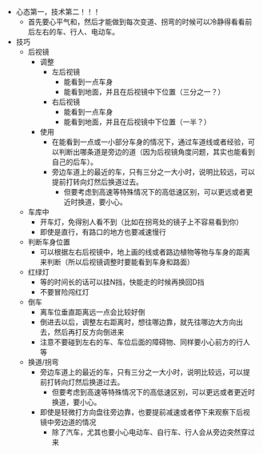 * 心态第一，技术第二！！！
    * 首先要心平气和，然后才能做到每次变道、拐弯的时候可以冷静得看看前后左右的车、行人、电动车。
* 技巧
    * 后视镜
        * 调整
            * 左后视镜
                * 能看到一点车身
                * 能看到地面，并且在后视镜中下位置（三分之一？）
            * 右后视镜
                * 能看到一点车身
                * 能看到地面，并且在后视镜中下位置（一半？）
        * 使用
            * 在能看到一点或一小部分车身的情况下，通过车道线或者经验，可以判断出哪条道是旁边的道（因为后视镜角度问题，其实也能看到自己的后车）。
            * 旁边车道上的最近的车，只有三分之一大小时，说明比较远，可以提前打转向灯然后换道过去。
                * 但要考虑到高速等特殊情况下的高低速区别，可以更远或者更近时换道，要小心。
    * 车库中
        * 开车灯，免得别人看不到（比如在拐弯处的镜子上不容易看到你）
        * 即使是直行，有路口的地方也要减速慢行
    * 判断车身位置
        * 可以根据左右后视镜中，地上画的线或者路边植物等物与车身的距离来判断（所以后视镜调整时要能看到车身和路面）
    * 红绿灯
        * 等的时间长的话可以挂N挡，快能走的时候再换回D挡
        * 不要冒险闯红灯
    * 倒车
        * 离车位垂直距离远一点会比较好倒
        * 倒进去以后，调整左右距离时，想往哪边靠，就先往哪边大方向出去，然后再打反方向倒进来
        * 注意不要碰到左右的车、车位后面的障碍物、同样要小心前方的行人等
    * 换道/拐弯
        * 旁边车道上的最近的车，只有三分之一大小时，说明比较远，可以提前打转向灯然后换道过去。
            * 但要考虑到高速等特殊情况下的高低速区别，可以更远或者更近时换道，要小心。
        * 即使是轻微打方向盘往旁边靠，也要提前减速或者停下来观察下后视镜中旁边道的情况
            * 除了汽车，尤其也要小心电动车、自行车、行人会从旁边突然穿过来